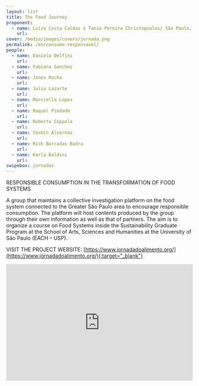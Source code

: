 ```yaml
---
layout: list
title: The Food Journey
proponent:
  - name: Luíza Costa Caldas e Tania Pereira Christopoulos/ São Paulo, SP
    url: 
cover: /media/images/covers/jornada.png
permalink: /en/consumo-responsavel/
people:
  - name: Daniela Delfini
    url: 
  - name: Fabiana Sanchez
    url: 
  - name: Janes Rocha
    url: 
  - name: Julia Lazarte
    url: 
  - name: Marccella Lopes
    url: 
  - name: Raquel Piedade
    url: 
  - name: Roberta Coppola
    url: 
  - name: Yasmin Alvernoz
    url: 
  - name: Rick Barradas Badra 
    url:  
  - name: Karla Baldini 
    url: 
swipebox: jornadas
---
```

 
RESPONSIBLE CONSUMPTION IN THE TRANSFORMATION OF FOOD SYSTEMS
  
A group that maintains a collective investigation platform on the food system connected to the Greater São Paulo area to encourage responsible consumption. The platform will host contents produced by the group through their own information as well as that of partners. The aim is to organize a course on Food Systems inside the Sustainability Graduate Program at the School of Arts, Sciences and Humanities at the University of São Paulo (EACH – USP).
  
VISIT THE PROJECT WEBSITE:​ [https://www.jornadadoalimento.org/](https://www.jornadadoalimento.org/){:target="_blank"}
  
    
<iframe width="100%" height="315" src="https://www.youtube.com/embed/p-Ch8q4iMCM" frameborder="0" allow="accelerometer; autoplay; encrypted-media; gyroscope; picture-in-picture" allowfullscreen></iframe>
